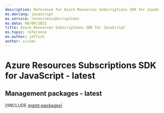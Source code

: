 ```yaml
---
description: Reference for Azure Resources Subscriptions SDK for JavaScript
ms.devlang: javascript
ms.service: resourcessubscriptions
ms.data: 08/09/2022
title: Azure Resources Subscriptions SDK for JavaScript
ms.topic: reference
ms.author: jeffish
author: xirzec
---
```

# Azure Resources Subscriptions SDK for JavaScript - latest

## Management packages - latest
[!INCLUDE [mgmt-packages](resources-subscriptions-mgmt-index.md)]